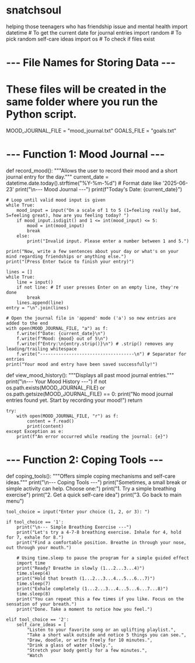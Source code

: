 # snatchsoul
helping those teenagers who has friendship issue and mental health
import datetime # To get the current date for journal entries
import random   # To pick random self-care ideas
import os       # To check if files exist

# --- File Names for Storing Data ---
# These files will be created in the same folder where you run the Python script.
MOOD_JOURNAL_FILE = "mood_journal.txt"
GOALS_FILE = "goals.txt"

# --- Function 1: Mood Journal ---
def record_mood():
    """Allows the user to record their mood and a short journal entry for the day."""
    current_date = datetime.date.today().strftime("%Y-%m-%d") # Format date like '2025-06-23'
    print("\n--- Mood Journal ---")
    print(f"Today's Date: {current_date}")

    # Loop until valid mood input is given
    while True:
        mood_input = input("On a scale of 1 to 5 (1=feeling really bad, 5=feeling great), how are you feeling today? ")
        if mood_input.isdigit() and 1 <= int(mood_input) <= 5:
            mood = int(mood_input)
            break
        else:
            print("Invalid input. Please enter a number between 1 and 5.")

    print("Now, write a few sentences about your day or what's on your mind regarding friendships or anything else.")
    print("(Press Enter twice to finish your entry)")
    
    lines = []
    while True:
        line = input()
        if not line: # If user presses Enter on an empty line, they're done
            break
        lines.append(line)
    entry = "\n".join(lines)

    # Open the journal file in 'append' mode ('a') so new entries are added to the end
    with open(MOOD_JOURNAL_FILE, "a") as f:
        f.write(f"Date: {current_date}\n")
        f.write(f"Mood: {mood} out of 5\n")
        f.write(f"Entry:\n{entry.strip()}\n") # .strip() removes any leading/trailing whitespace
        f.write("------------------------------------\n") # Separator for entries
    print("Your mood and entry have been saved successfully!")

def view_mood_history():
    """Displays all past mood journal entries."""
    print("\n--- Your Mood History ---")
    if not os.path.exists(MOOD_JOURNAL_FILE) or os.path.getsize(MOOD_JOURNAL_FILE) == 0:
        print("No mood journal entries found yet. Start by recording your mood!")
        return

    try:
        with open(MOOD_JOURNAL_FILE, "r") as f:
            content = f.read()
            print(content)
    except Exception as e:
        print(f"An error occurred while reading the journal: {e}")

# --- Function 2: Coping Tools ---
def coping_tools():
    """Offers simple coping mechanisms and self-care ideas."""
    print("\n--- Coping Tools ---")
    print("Sometimes, a small break or simple activity can help. Choose one:")
    print("1. Try a simple breathing exercise")
    print("2. Get a quick self-care idea")
    print("3. Go back to main menu")

    tool_choice = input("Enter your choice (1, 2, or 3): ")

    if tool_choice == '1':
        print("\n--- Simple Breathing Exercise ---")
        print("Let's try a 4-7-8 breathing exercise. Inhale for 4, hold for 7, exhale for 8.")
        print("Find a comfortable position. Breathe in through your nose, out through your mouth.")
        
        # Using time.sleep to pause the program for a simple guided effect
        import time 
        print("Ready? Breathe in slowly (1...2...3...4)")
        time.sleep(4)
        print("Hold that breath (1...2...3...4...5...6...7)")
        time.sleep(7)
        print("Exhale completely (1...2...3...4...5...6...7...8)")
        time.sleep(8)
        print("You can repeat this a few times if you like. Focus on the sensation of your breath.")
        print("Done. Take a moment to notice how you feel.")

    elif tool_choice == '2':
        self_care_ideas = [
            "Listen to your favorite song or an uplifting playlist.",
            "Take a short walk outside and notice 5 things you can see.",
            "Draw, doodle, or write freely for 10 minutes.",
            "Drink a glass of water slowly.",
            "Stretch your body gently for a few minutes.",
            "Watch
